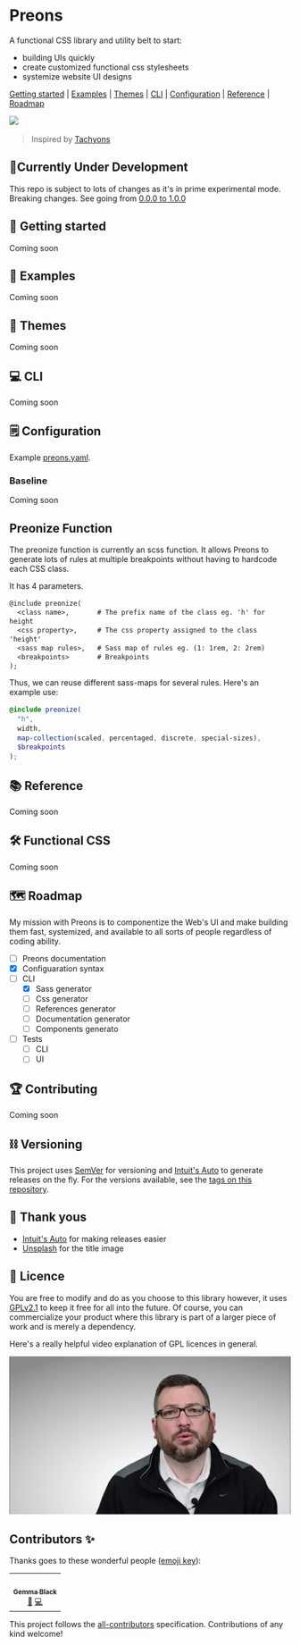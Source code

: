 # Preons

A functional CSS library and utility belt to start:

- building UIs quickly
- create customized functional css stylesheets
- systemize website UI designs

[Getting started](#-getting-started) | [Examples](#-examples) | [Themes](#-themes) | [CLI](#-cli) | [Configuration](#-configuration) | [Reference](#-reference) | [Roadmap](#-roadmap)

![](https://images.unsplash.com/photo-1537819191377-d3305ffddce4?ixlib=rb-1.2.1&ixid=eyJhcHBfaWQiOjEyMDd9&auto=format&fit=crop&w=3408&q=80)

> Inspired by [Tachyons](https://github.com/tachyons-css/tachyons)

## 🔬Currently Under Development

This repo is subject to lots of changes as it's in prime experimental mode. Breaking changes. See going from [0.0.0 to 1.0.0](/docs/notes/2020-05#experimental-mode)

## 🚀 Getting started

Coming soon

## 💎 Examples

Coming soon

## 💠 Themes

Coming soon

## 💻 CLI

Coming soon

## 🗒 Configuration

Example [preons.yaml](/config/preons.yaml).

### Baseline

Coming soon

## Preonize Function

The preonize function is currently an scss function. It allows Preons to generate lots of rules at multiple breakpoints without having to hardcode each CSS class.

It has 4 parameters.

```plain
@include preonize(
  <class name>,       # The prefix name of the class eg. 'h' for height
  <css property>,     # The css property assigned to the class 'height'
  <sass map rules>,   # Sass map of rules eg. (1: 1rem, 2: 2rem)
  <breakpoints>       # Breakpoints
);
```

Thus, we can reuse different sass-maps for several rules. Here's an example use:

```scss
@include preonize(
  "h",
  width,
  map-collection(scaled, percentaged, discrete, special-sizes),
  $breakpoints
);
```

## 📚 Reference

<!-- Reference -->

Coming soon

<!-- /Reference -->

## 🛠 Functional CSS

Coming soon

## 🗺️ Roadmap

My mission with Preons is to componentize the Web's UI and make building them fast, systemized, and available to all sorts of people regardless of coding ability.

- [ ] Preons documentation
- [x] Configuaration syntax
- [ ] CLI
  - [x] Sass generator
  - [ ] Css generator
  - [ ] References generator
  - [ ] Documentation generator
  - [ ] Components generato
- [ ] Tests
  - [ ] CLI
  - [ ] UI

## 🏆 Contributing

Coming soon

## ⛓ Versioning

This project uses [SemVer](http://semver.org/) for versioning and [Intuit's Auto](https://intuit.github.io/auto/) to generate releases on the fly. For the versions available, see the [tags on this repository](https://github.com/preons/preons/tags).

## 🙌 Thank yous

- [Intuit's Auto]() for making releases easier
- [Unsplash]() for the title image

## 🔖 Licence

You are free to modify and do as you choose to this library however, it uses [GPLv2.1](#LICENSE) to keep it free for all into the future. Of course, you can commercialize your product where this library is part of a larger piece of work and is merely a dependency.

Here's a really helpful video explanation of GPL licences in general.

[![](docs/notes/images/2020-05-09-14-18-35.png)](https://www.youtube.com/watch?v=JlIrSMzF8T4)

## Contributors ✨

Thanks goes to these wonderful people ([emoji key](https://allcontributors.org/docs/en/emoji-key)):

<!-- ALL-CONTRIBUTORS-LIST:START - Do not remove or modify this section -->
<!-- prettier-ignore-start -->
<!-- markdownlint-disable -->
<table>
  <tr>
    <td align="center"><a href="http://getrentr.com"><img src="https://avatars0.githubusercontent.com/u/4562670?v=4" width="100px;" alt=""/><br /><sub><b>Gemma Black</b></sub></a><br /><a href="https://github.com/preons/preons/commits?author=gemmadlou" title="Documentation">📖</a> <a href="https://github.com/preons/preons/commits?author=gemmadlou" title="Code">💻</a></td>
  </tr>
</table>

<!-- markdownlint-enable -->
<!-- prettier-ignore-end -->

<!-- ALL-CONTRIBUTORS-LIST:END -->

This project follows the [all-contributors](https://github.com/all-contributors/all-contributors) specification. Contributions of any kind welcome!
